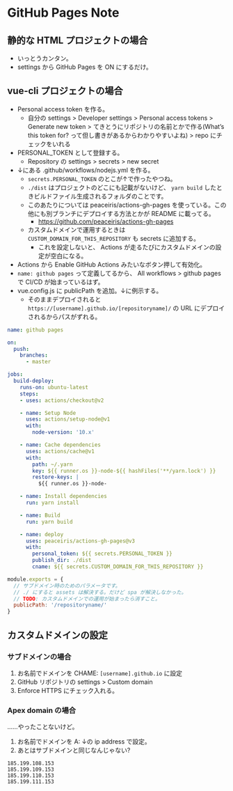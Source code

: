 GitHub Pages Note
===


## 静的な HTML プロジェクトの場合

- いっとうカンタン。
- settings から GitHub Pages を ON にするだけ。


## vue-cli プロジェクトの場合

- Personal access token を作る。
    - 自分の settings > Developer settings > Personal access tokens > Generate new token > てきとうにリポジトリの名前とかで作る(What’s this token for? って但し書きがあるからわかりやすいよね) > repo にチェックをいれる
- PERSONAL_TOKEN として登録する。
    - Repository の settings > secrets > new secret
- ↓にある .github/workflows/nodejs.yml を作る。
    - `secrets.PERSONAL_TOKEN` のとこが↑で作ったやつね。
    - `./dist` はプロジェクトのどこにも記載がないけど、 `yarn build` したときビルドファイル生成されるフォルダのことです。
    - このあたりについては peaceiris/actions-gh-pages を使っている。この他にも別ブランチにデプロイする方法とかが README に載ってる。
        - https://github.com/peaceiris/actions-gh-pages
    - カスタムドメインで運用するときは `CUSTOM_DOMAIN_FOR_THIS_REPOSITORY` も secrets に追加する。
        - これを設定しないと、 Actions が走るたびにカスタムドメインの設定が空白になる。
- Actions から Enable GitHub Actions みたいなボタン押して有効化。
- `name: github pages` って定義してるから、 All workflows > github pages で CI/CD が始まっているはず。
- vue.config.js に publicPath を追加。↓に例示する。
    - そのままデプロイされると `https://[username].github.io/[repositoryname]/` の URL にデプロイされるからパスがずれる。

```yaml
name: github pages

on:
  push:
    branches:
      - master

jobs:
  build-deploy:
    runs-on: ubuntu-latest
    steps:
    - uses: actions/checkout@v2

    - name: Setup Node
      uses: actions/setup-node@v1
      with:
        node-version: '10.x'

    - name: Cache dependencies
      uses: actions/cache@v1
      with:
        path: ~/.yarn
        key: ${{ runner.os }}-node-${{ hashFiles('**/yarn.lock') }}
        restore-keys: |
          ${{ runner.os }}-node-

    - name: Install dependencies
      run: yarn install

    - name: Build
      run: yarn build

    - name: deploy
      uses: peaceiris/actions-gh-pages@v3
      with:
        personal_token: ${{ secrets.PERSONAL_TOKEN }}
        publish_dir: ./dist
        cname: ${{ secrets.CUSTOM_DOMAIN_FOR_THIS_REPOSITORY }}
```

```JavaScript
module.exports = {
  // サブドメイン時のためのパラメータです。
  // ./ にすると assets は解決する。だけど spa が解決しなかった。
  // TODO: カスタムドメインでの運用が始まったら消すこと。
  publicPath: '/repositoryname/'
}
```


## カスタムドメインの設定

### サブドメインの場合

1. お名前でドメインを CHAME: `[username].github.io` に設定
1. GitHub リポジトリの settings > Custom domain
1. Enforce HTTPS にチェック入れる。

### Apex domain の場合

……やったことないけど。

1. お名前でドメインを A: ↓の ip address で設定。
1. あとはサブドメインと同じなんじゃない?

```plaintext
185.199.108.153
185.199.109.153
185.199.110.153
185.199.111.153
```
